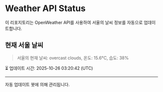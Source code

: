 
# Weather API Status

이 리포지토리는 OpenWeather API를 사용하여 서울의 날씨 정보를 자동으로 업데이트합니다.

## 현재 서울 날씨
> 서울의 현재 날씨: overcast clouds, 온도: 15.6°C, 습도: 38%

⏳ 업데이트 시간: 2025-10-26 03:20:42 (UTC)

---
자동 업데이트 봇에 의해 관리됩니다.
